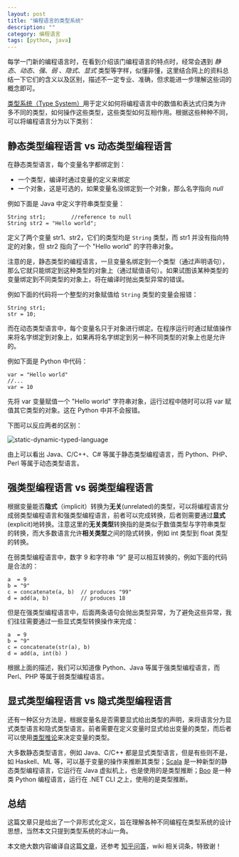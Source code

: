 ```yaml
---
layout: post
title: "编程语言的类型系统"
description: ""
category: 编程语言
tags: [python, java]
---
```



每学一门新的编程语言时，在看到介绍该门编程语言的特点时，经常会遇到 *静态*、*动态*、*强*、*弱* 、*隐式*、*显式* 类型等字样，似懂非懂，这里结合网上的资料总结一下它们的含义以及区别，描述不一定专业、准确，但求能进一步理解这些词的概念即可。

[类型系统（Type System）](http://en.wikipedia.org/wiki/Type_system)用于定义如何将编程语言中的数值和表达式归类为许多不同的类型，如何操作这些类型，这些类型如何互相作用。根据这些种种不同，可以将编程语言分为以下类别：


## 静态类型编程语言 vs 动态类型编程语言

在静态类型语言，每个变量名字都绑定到：

* 一个类型，编译时通过变量的定义来绑定
* 一个对象，这是可选的，如果变量名没绑定到一个对象，那么名字指向 *null*

例如下面是 Java 中定义字符串类型变量：

```
String str1;        //reference to null
String str2 = "Hello world";   
```

定义了两个变量 str1、str2，它们的类型均是 `String` 类型，而 str1 并没有指向特定的对象，但 str2 指向了一个 "Hello world" 的字符串对象。

注意的是，静态类型的编程语言，一旦变量名绑定到一个类型（通过声明语句），那么它就只能绑定到这种类型的对象上（通过赋值语句）。如果试图该某种类型的变量绑定到不同类型的对象上，将在编译时抛出类型异常的错误。

例如下面的代码将一个整型的对象赋值给 `String` 类型的变量会报错：

```
String str1;
str = 10;
```

而在动态类型语言中，每个变量名只于对象进行绑定。在程序运行时通过赋值操作来将名字绑定到对象上，如果再将名字绑定到另一种不同类型的对象上也是允许的。

例如下面是 Python 中代码：

```
var = "Hello world"
//...
var = 10
```

先将 var 变量赋值一个 "Hello world" 字符串对象，运行过程中随时可以将 var 赋值其它类型的对象。这在 Python 中并不会报错。

下图可以反应两者的区别：

![static-dynamic-typed-language](http://upload-images.jianshu.io/upload_images/13017-d7e2288a561238eb.png?imageView2/2/w/1240/q/100)


由上可以看出 Java、C/C++、C# 等属于静态类型编程语言，而 Python、PHP、Perl 等属于动态类型语言。


## 强类型编程语言 vs 弱类型编程语言

根据变量能否**隐式**（implicit）转换为**无关**(unrelated)的类型，可以将编程语言分成弱类型编程语言和强类型编程语言，前者可以完成转换，后者则需要通过**显式**(explicit)地转换。注意这里的**无关类型**转换指的是类似于数值类型与字符串类型的转换，而大多数语言允许**相关类型**之间的隐式转换，例如 int 类型到 float 类型的转换。

在弱类型编程语言中，数字 9 和字符串 "9" 是可以相互转换的，例如下面的代码是合法的：

```
a  = 9
b = "9"
c = concatenate(a, b)  // produces "99"
d = add(a, b)          // produces 18
```

但是在强类型编程语言中，后面两条语句会抛出类型异常，为了避免这些异常，我们往往需要通过一些显式类型转换操作来完成：

```
a  = 9
b = "9"
c = concatenate(str(a), b)
d = add(a, int(b) )
```

根据上面的描述，我们可以知道像 Python、Java 等属于强类型编程语言，而 Perl、PHP 等属于弱类型编程语言。


## 显式类型编程语言 vs 隐式类型编程语言

还有一种区分方法是，根据变量名是否需要显式给出类型的声明，来将语言分为显式类型语言和隐式类型语言。前者需要在定义变量时显式给出变量的类型，而后者可以使用[类型推论](http://en.wikipedia.org/wiki/Type_inference)来决定变量的类型。

大多数静态类型语言，例如 Java、C/C++ 都是显式类型语言，但是有些则不是，如 Haskell、ML 等，可以基于变量的操作来推断其类型；[Scala](http://www.scala-lang.org/node/25) 是一种新型的静态类型编程语言，它运行在 Java 虚拟机上，也是使用的是类型推断；[Boo](http://boo.codehaus.org/) 是一种类 Python 编程语言，运行在 .NET CLI 之上，使用的是类型推断。


## 总结

这篇文章只是给出了一个非形式化定义，旨在理解各种不同编程在类型系统的设计思想，当然本文只提到类型系统的冰山一角。

本文绝大数内容编译自这篇[文章](https://pythonconquerstheuniverse.wordpress.com/2009/10/03/static-vs-dynamic-typing-of-programming-languages/)，还参考 [知乎问答](http://www.zhihu.com/question/19918532)，wiki 相关词条，特致谢！
